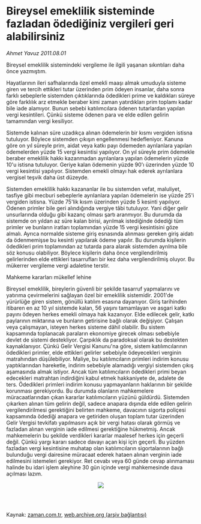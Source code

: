 # Bireysel emeklilik sisteminde fazladan  ödediğiniz vergileri geri alabilirsiniz

*Ahmet  Yavuz 2011.08.01*

<td class="columnist-detail">
<p>Bireysel emeklilik sistemindeki vergileme ile ilgili yaşanan sıkıntıları daha önce yazmıştım.</p>
<p>
<div id="haberMetinDiv">
<p>Hayatlarının ileri safhalarında özel emekli maaşı almak umuduyla sisteme giren ve tercih ettikleri tutar üzerinden prim ödeyen insanlar, daha sonra farklı sebeplerle sistemden çıktıklarında ödedikleri prime ve kaldıkları süreye göre farklılık arz etmekle beraber kimi zaman yatırdıkları prim toplamı kadar bile iade alamıyor. Bunun sebebi katılımcılara ödenen tutarlardan yapılan vergi kesintileri. Çünkü sisteme ödenen para ve elde edilen gelirin tamamından vergi kesiliyor.
<p>Sistemde kalınan süre uzadıkça alınan ödemelerin bir kısmı vergiden istisna tutuluyor. Böylece sistemden çıkışın engellenmesi hedefleniyor. Kanuna göre on yıl süreyle prim, aidat veya katkı payı ödemeden ayrılanlara yapılan ödemelerden yüzde 15 vergi kesintisi yapılıyor. On yıl süreyle prim ödemekle beraber emeklilik hakkı kazanmadan ayrılanlara yapılan ödemelerin yüzde 10'u istisna tutuluyor. Geriye kalan ödemenin yüzde 90'ı üzerinden yüzde 10 vergi kesintisi yapılıyor. Sistemden emekli olmayı hak ederek ayrılanlara vergisel teşvik daha üst düzeyde.
<p>Sistemden emeklilik hakkı kazananlar ile bu sistemden vefat, maluliyet, tasfiye gibi mecburi sebeplerle ayrılanlara yapılan ödemelerin ise yüzde 25'i vergiden istisna. Yüzde 75'lik kısım üzerinden yüzde 5 kesinti yapılıyor. Ödenen primler bile geri alındığında vergiye tâbi tutuluyor. Yani diğer gelir unsurlarında olduğu gibi kazanç olması şartı aranmıyor. Bu durumda da sistemde on yıldan az süre kalan birisi, ayrılmak istediğinde ödediği tüm primler ve bunların iratları toplamından yüzde 15 vergi kesintisini göze almalı. Ayrıca normalde sisteme giriş esnasında alınması gereken giriş aidatı da ödenmemişse bu kesinti yapılarak ödeme yapılır. Bu durumda kişilerin ödedikleri prim toplamından az tutarda para alarak sistemden ayrılma bile söz konusu olabiliyor. Böylece kişilerin daha önce vergilendirilmiş gelirlerinden elde ettikleri tasarrufları bir kez daha vergilendirilmiş oluyor. Bu mükerrer vergileme vergi adaletine terstir.
<p>Mahkeme kararları mükellef lehine
<p>Bireysel emeklilik, bireylerin güvenli bir şekilde tasarruf yapmalarını ve yatırıma çevirmelerini sağlayan özel bir emeklilik sistemidir. 2001'de yürürlüğe giren sistem, gönüllü katılım esasına dayanıyor. Giriş tarihinden itibaren en az 10 yıl sistemde kalan, 56 yaşını tamamlayan ve asgari katkı payını ödeyen herkes emekli olmaya hak kazanıyor. Elde edilecek gelir, katkı paylarının miktarına ve bunların getirisine bağlı olarak değişiyor. Çalışan veya çalışmayan, isteyen herkes sisteme dâhil olabilir. Bu sistem kapsamında toplanacak paraların ekonomiye girecek olması sebebiyle devlet de sistemi destekliyor. Çarpıklık da paradoksal olarak bu destekten kaynaklanıyor. Çünkü Gelir Vergisi Kanunu'na göre, sistem katılımcılarının ödedikleri primler, elde ettikleri gelirler sebebiyle ödeyecekleri verginin matrahından düşülebiliyor. Maliye, bu katılımcıların primleri indirim konusu yaptıklarından hareketle, indirim sebebiyle alamadığı vergiyi sistemden çıkış aşamasında almak istiyor. Ancak tüm katılımcıların ödedikleri primi beyan edecekleri matrahtan indirdiğini kabul etmek hakkaniyete de, adalete de ters. Ödedikleri primleri indirim konusu yapmayanların haklarının bir şekilde korunması gerekiyordu. Bu durumda olanların mahkemelere müracaatlarından çıkan kararlar katılımcıların yüzünü güldürdü. Sistemden çıkarken alınan tüm gelirin değil, sadece anapara dışında elde edilen gelirin vergilendirilmesi gerektiğini belirten mahkeme, davacının sigorta poliçesi kapsamında ödediği anapara ve getiriden oluşan toplam tutar üzerinden Gelir Vergisi tevkifatı yapılmasını açık bir vergi hatası olarak görmüş ve fazladan alınan verginin iade edilmesi gerektiğine hükmetmiş. Ancak mahkemelerin bu şekilde verdikleri kararlar maalesef herkes için geçerli değil. Çünkü yargı kararı sadece davayı açan kişi için geçerli. Bu yüzden fazladan vergi kesintisine muhatap olan katılımcıların sigortalarının bağlı bulunduğu vergi dairesine müracaat ederek hataen alınan verginin iade edilmesini istemeleri gerekiyor. Ret cevabı veya 60 günde cevap alınmaması halinde bu idari işlem aleyhine 30 gün içinde vergi mahkemesinde dava açılması lazım.
<p>
<p><p align="center"><img border="0" src="http://web.archive.org/web/20111031232149im_/http://medya.zaman.com.tr/2011/08/01/vergi.jpg"/>
</p></p></p></p></p></p></p></p></div>
</p>


<p><br>
		 </br></p></td>

Kaynak: [zaman.com.tr](http://zaman.com.tr/yazar.do?yazino=1164164), [web.archive.org (arşiv bağlantısı)](http://web.archive.org/web/20111031232149/http://www.zaman.com.tr/yazar.do?yazino=1164164)
